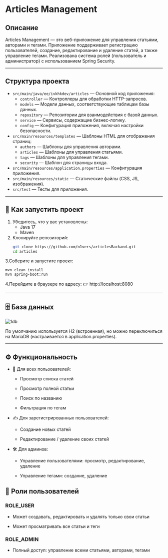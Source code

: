 # Articles Management 

## Описание
Articles Management  — это веб-приложение для управления статьями, авторами и тегами. Приложение поддерживает регистрацию пользователей, создание, редактирование и удаление статей, а также управление тегами. Реализована система ролей (пользователь и администратор) с использованием Spring Security.

---

## Структура проекта

- `src/main/java/ee/ivkhkdev/articles` — Основной код приложения:
  - `controller` — Контроллеры для обработки HTTP-запросов.
  - `models` — Модели данных, соответствующие таблицам базы данных.
  - `repository` — Репозитории для взаимодействия с базой данных.
  - `service` — Сервисы, содержащие бизнес-логику.
  - `config` — Конфигурация приложения, включая настройки безопасности.
- `src/main/resources/templates` — Шаблоны HTML для отображения страниц:
  - `authors` — Шаблоны для управления авторами.
  - `articles` — Шаблоны для управления статьями.
  - `tags` — Шаблоны для управления тегами.
  - `security` — Шаблон для страницы входа.
- `src/main/resources/application.properties` — Конфигурация приложения.
- `src/main/resources/static` — Статические файлы (CSS, JS, изображения).
- `src/test` — Тесты для приложения.


---

## 🚀 Как запустить проект

1. Убедитесь, что у вас установлены:
   - Java 17
   - Maven
2. Клонируйте репозиторий:
   ```bash
   git clone https://github.com/n1vers/articlesBackand.git
   cd articles
3.Соберите и запустите проект:

    mvn clean install
    mvn spring-boot:run

4.Перейдите в браузере по адресу:
👉 http://localhost:8080

---
## 🗄️ База данных
![1db](https://github.com/user-attachments/assets/8a78cbc7-82e7-482a-ab96-d61b1f46ec03)

По умолчанию используется H2 (встроенная), но можно переключиться на MariaDB (настраивается в application.properties).

---
## ⚙️ Функциональность
- 👀 Для всех пользователей:

   - Просмотр списка статей
    
  - Просмотр полной статьи
    
  - Поиск по названию
    
  - Фильтрация по тегам

- ✍️ Для зарегистрированных пользователей:
    - Создание новых статей
    
    - Редактирование / удаление своих статей

- 🛠️ Для админов:
    - Управление пользователями: просмотр, редактирование, удаление
    
    - Управление тегами: создание, удаление

## 🔐 Роли пользователей
### ROLE_USER
- Может создавать, редактировать и удалять только свои статьи
    
- Может просматривать все статьи и теги

### ROLE_ADMIN
- Полный доступ: управление всеми статьями, авторами, тегами
